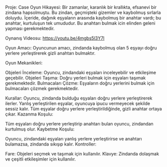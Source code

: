 Proje: Case
Oyun Hikayesi: Bir zamanlar, karanlık bir krallıkta, efsanevi bir zindana hapsolmuştu. Bu zindan, geçmişteki gizemler ve kaybolmuş sırlarla doluydu. İçeride, dağınık eşyaların arasında kaybolmuş bir anahtar vardı; bu anahtar, kurtuluşun tek umududur. Bu anahtarı bulmak icin elinden geleni yapması gerekmektedir.


Oynanış Videosu:
https://youtu.be/4mgbs5l3Y7I


Oyun Amacı:
Oyuncunun amacı, zindanda kaybolmuş olan 5 eşyayı doğru yerlere yerleştirerek gizli anahtarı bulmaktır.

Oyun Mekanikleri:

Objeleri İnceleme: Oyuncu, zindandaki eşyaları inceleyebilir ve etkileşime geçebilir.
Objeleri Taşıma: Doğru yerleri bulmak için eşyaları taşımak gerekmektedir.
Bulmacaları Çözme: Eşyaların doğru yerlerini bulmak için bulmacaları çözmek gerekmektedir.


Kurallar:
Oyuncu, zindanda bulduğu eşyaları doğru yerlere yerleştirerek ilerler.
Yanlış yerleştirilen eşyalar, oyuncuya ipucu vermeyecek şekilde sessiz kalır.
Tüm eşyalar doğru yerlere yerleştirildiğinde, gizli anahtar ortaya çıkar.
Kazanma Koşulu:

Tüm eşyaları doğru yerlere yerleştirip anahtarı bulan oyuncu, zindandan kurtulmuş olur.
Kaybetme Koşulu:

Oyuncu, zindandaki eşyaları yanlış yerlere yerleştirirse ve anahtarı bulamazsa, zindanda sıkışıp kalır.
Kontroller:

Fare: Objeleri seçmek ve taşımak için kullanılır.
Klavye: Zindanda dolaşmak ve çeşitli etkileşimler için kullanılır.
